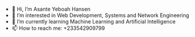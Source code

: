- 👋 Hi, I’m Asante Yeboah Hansen
- 👀 I’m interested in Web Development, Systems and Network Engineering
- 🌱 I’m currently learning Machine Learning and Artificial Intelligence
- 📫 How to reach me: +233542909799

<!---
AsanteHansen/AsanteHansen is a ✨ special ✨ repository because its `README.md` (this file) appears on your GitHub profile.
You can click the Preview link to take a look at your changes.
--->
